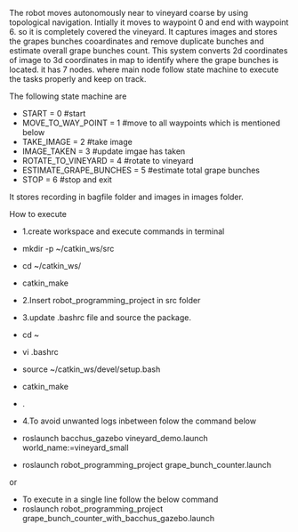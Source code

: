 The robot moves autonomously near to vineyard coarse by using topological navigation. Intially it moves to waypoint 0 and end with waypoint 6.
so it is completely covered the vineyard. It captures images and stores the grapes bunches cooardinates and remove duplicate bunches and estimate
overall grape bunches count. This system converts 2d coordinates of image to 3d coordinates in map to identify where the grape bunches is located.
it has 7 nodes. where main node follow state machine to execute the tasks properly and keep on track.

The following state machine are

- START = 0 #start 
- MOVE_TO_WAY_POINT = 1 #move to all waypoints which is mentioned below
- TAKE_IMAGE = 2 #take image
- IMAGE_TAKEN = 3 #update imgae has taken
- ROTATE_TO_VINEYARD = 4 #rotate to vineyard
- ESTIMATE_GRAPE_BUNCHES = 5 #estimate total grape bunches
- STOP = 6 #stop and exit

It stores recording in bagfile folder and images in images folder.

How to execute
- 1.create workspace and execute commands in terminal
- mkdir -p ~/catkin_ws/src
- cd ~/catkin_ws/
- catkin_make

- 2.Insert robot_programming_project in src folder

- 3.update .bashrc file and source the package.
- cd ~
- vi .bashrc
- source ~/catkin_ws/devel/setup.bash
- catkin_make
- .

- 4.To avoid unwanted logs inbetween folow the command below
- roslaunch bacchus_gazebo vineyard_demo.launch world_name:=vineyard_small
- roslaunch robot_programming_project grape_bunch_counter.launch

or
- To execute in a single line follow the below command
- roslaunch robot_programming_project grape_bunch_counter_with_bacchus_gazebo.launch


